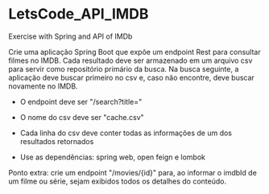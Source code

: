 # LetsCode_API_IMDB
Exercise with Spring and API of IMDb

Crie uma aplicação Spring Boot que expõe um endpoint Rest para consultar filmes no IMDB. Cada resultado deve ser armazenado em um arquivo csv para servir como repositório primário da busca. Na busca seguinte, a aplicação deve buscar primeiro no csv e, caso não encontre, deve buscar novamente no IMDB.

- O endpoint deve ser "/search?title="

- O nome do csv deve ser "cache.csv"

- Cada linha do csv deve conter todas as informações de um dos resultados retornados

- Use as dependências: spring web, open feign e lombok


Ponto extra: crie um endpoint "/movies/{id}" para, ao informar o imdbId de um filme ou série, sejam exibidos todos os detalhes do conteúdo.

